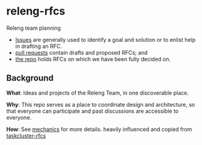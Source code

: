 # releng-rfcs

Releng team planning

* [Issues](https://github.com/mozilla-releng/releng-rfcs/issues) are generally used to identify a goal and solution or to enlist help in drafting an RFC.
* [pull requests](https://github.com/mozilla-releng/releng-rfcs/pulls) contain drafts and proposed RFCs; and
* [the repo](rfcs/) holds RFCs on which we have been fully decided on.

## Background

**What**: Ideas and projects of the Releng Team, in one discoverable place.

**Why**: This repo serves as a place to coordinate design and architecture, so that everyone can participate and past discussions are accessible to everyone.

**How**: See [mechanics](mechanics.md) for more details. heavily influenced and copied from [taskcluster-rfcs](https://github.com/taskcluster/taskcluster-rfcs)
